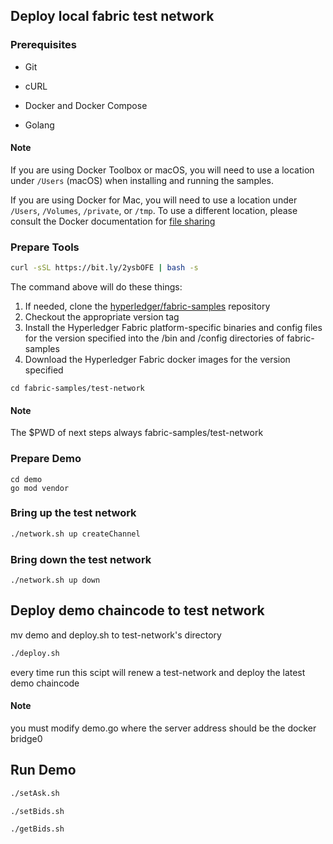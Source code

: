 ## Deploy local fabric test network

### Prerequisites

- Git

- cURL

- Docker and Docker Compose

- Golang

  

#### Note

If you are using Docker Toolbox or macOS, you will need to use a location under `/Users` (macOS) when installing and running the samples.

If you are using Docker for Mac, you will need to use a location under `/Users`, `/Volumes`, `/private`, or `/tmp`. To use a different location, please consult the Docker documentation for [file sharing](https://docs.docker.com/docker-for-mac/#file-sharing)



### Prepare Tools

```bash
curl -sSL https://bit.ly/2ysbOFE | bash -s
```

The command above will do these things:

1. If needed, clone the [hyperledger/fabric-samples](https://github.com/hyperledger/fabric-samples) repository
2. Checkout the appropriate version tag
3. Install the Hyperledger Fabric platform-specific binaries and config files for the version specified into the /bin and /config directories of fabric-samples
4. Download the Hyperledger Fabric docker images for the version specified



```
cd fabric-samples/test-network
```



#### Note

The $PWD of next steps always fabric-samples/test-network


### Prepare Demo

```
cd demo
go mod vendor
```


### Bring up the test network

```bash
./network.sh up createChannel
```



### Bring down the test network

```
./network.sh up down
```



## Deploy demo chaincode to test network

mv demo and deploy.sh to test-network's directory

```bash
./deploy.sh
```

every time run this scipt will renew a test-network and deploy the latest demo chaincode

#### Note
you must modify demo.go where the server address should be the docker bridge0

## Run Demo

```bash
./setAsk.sh
```

```
./setBids.sh
```

```bash
./getBids.sh
```
